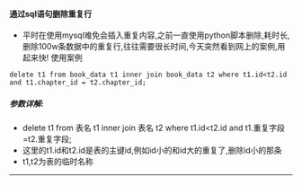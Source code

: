#### 通过sql语句删除重复行
* 平时在使用mysql难免会插入重复内容,之前一直使用python脚本删除,耗时长,删除100w条数据中的重复行,往往需要很长时间,今天突然看到网上的案例,用起来快!
使用案例
```
delete t1 from book_data t1 inner join book_data t2 where t1.id<t2.id and t1.chapter_id = t2.chapter_id;
```
##### 参数详解:
* delete t1 from 表名 t1 inner join 表名 t2 where t1.id<t2.id and t1.重复字段=t2.重复字段;
* 这里的t1.id和t2.id是表的主键id,例如id小的和id大的重复了,删除id小的那条
* t1,t2为表的临时名称

--------
